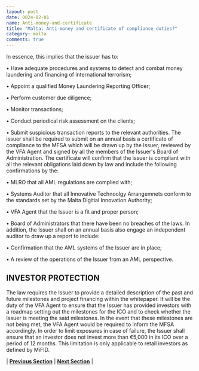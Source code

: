 ```yaml
---
layout: post
date: 0024-02-01
name: Anti-money-and-certificate
title: "Malta: Anti-money and certificate of compliance duties?"
category: malta
comments: true
---
```

In essence, this implies that the issuer has to:

•	Have adequate procedures and systems to detect and combat money laundering and financing of international terrorism;

•	Appoint a qualified Money Laundering Reporting Officer;

•	Perform customer due diligence;

•	Monitor transactions;

•	Conduct periodical risk assessment on the clients;

•	Submit suspicious transaction reports to the relevant authorities.
The issuer shall be required to submit on an annual basis a certificate of compliance to the MFSA which will be drawn up by the Issuer, reviewed by the VFA Agent and signed by all the members of the Issuer's Board of Administration.
The certificate will confirm that the issuer is compliant with all the relevant obligations laid down by law and include the following confirmations by the:

•	MLRO that all AML regulations are complied with;

•	Systems Auditor that all Innovative Technoolgy Arrangemnets conform to the standards set by the Malta Digitial Innovation Authority;

•	VFA Agent that the Issuer is a fit and proper person;

•	Board of Administrators that there have been no breaches of the laws.
In addition, the Issuer shall on an annual basis also engage an independent auditor to draw up a report to include:

•	Confirmation that the AML systems of the Issuer are in place;

•	A review of the operations of the Issuer from an AML perspective.

## INVESTOR PROTECTION
The law requires the Issuer to provide a detailed description of the past and future milestones and project financing within the whitepaper. It will be the duty of the VFA Agent to ensure that the Issuer has provided investors with a roadmap setting out the milestones for the ICO and to check whether the Issuer is meeting the said milestones. In the event that these milestones are not being met, the VFA Agent would be required to inform the MFSA accordingly.
In order to limit exposures in case of failure, the Issuer shall ensure that an investor does not invest more than €5,000 in its ICO over a period of 12 months. This limitation is only applicable to retail investors as defined by MiFID.




| **[Previous Section](https://neo-project.github.io/global-blockchain-compliance-hub//malta/malta-dispute-resolution.html)** | **[Next Section]( https://neo-project.github.io/global-blockchain-compliance-hub//malta/malta-suggested-readings.html)** |
